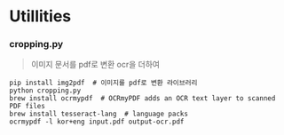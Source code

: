# Utillities

### cropping.py
> 이미지 문서를 pdf로 변환 ocr을 더하여

```shell
pip install img2pdf  # 이미지를 pdf로 변환 라이브러리
python cropping.py
brew install ocrmypdf  # OCRmyPDF adds an OCR text layer to scanned PDF files
brew install tesseract-lang  # language packs
ocrmypdf -l kor+eng input.pdf output-ocr.pdf
```
